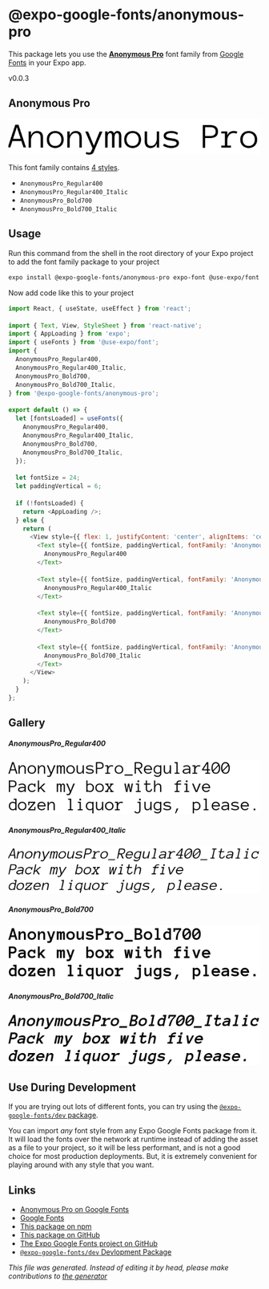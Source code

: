 # @expo-google-fonts/anonymous-pro

This package lets you use the [**Anonymous Pro**](https://fonts.google.com/specimen/Anonymous+Pro) font family from [Google Fonts](https://fonts.google.com/) in your Expo app.

v0.0.3

## Anonymous Pro

![Anonymous Pro](./font-family.png)

This font family contains [4 styles](#gallery).

- `AnonymousPro_Regular400`
- `AnonymousPro_Regular400_Italic`
- `AnonymousPro_Bold700`
- `AnonymousPro_Bold700_Italic`

## Usage

Run this command from the shell in the root directory of your Expo project to add the font family package to your project
```sh
expo install @expo-google-fonts/anonymous-pro expo-font @use-expo/font
```

Now add code like this to your project
```js
import React, { useState, useEffect } from 'react';

import { Text, View, StyleSheet } from 'react-native';
import { AppLoading } from 'expo';
import { useFonts } from '@use-expo/font';
import {
  AnonymousPro_Regular400,
  AnonymousPro_Regular400_Italic,
  AnonymousPro_Bold700,
  AnonymousPro_Bold700_Italic,
} from '@expo-google-fonts/anonymous-pro';

export default () => {
  let [fontsLoaded] = useFonts({
    AnonymousPro_Regular400,
    AnonymousPro_Regular400_Italic,
    AnonymousPro_Bold700,
    AnonymousPro_Bold700_Italic,
  });

  let fontSize = 24;
  let paddingVertical = 6;

  if (!fontsLoaded) {
    return <AppLoading />;
  } else {
    return (
      <View style={{ flex: 1, justifyContent: 'center', alignItems: 'center' }}>
        <Text style={{ fontSize, paddingVertical, fontFamily: 'AnonymousPro_Regular400' }}>
          AnonymousPro_Regular400
        </Text>

        <Text style={{ fontSize, paddingVertical, fontFamily: 'AnonymousPro_Regular400_Italic' }}>
          AnonymousPro_Regular400_Italic
        </Text>

        <Text style={{ fontSize, paddingVertical, fontFamily: 'AnonymousPro_Bold700' }}>
          AnonymousPro_Bold700
        </Text>

        <Text style={{ fontSize, paddingVertical, fontFamily: 'AnonymousPro_Bold700_Italic' }}>
          AnonymousPro_Bold700_Italic
        </Text>
      </View>
    );
  }
};

```

## Gallery

##### AnonymousPro_Regular400
![AnonymousPro_Regular400](./9ca7beef0b5eb5c9e72533cd45bc1e4f41c8272dc2335f22d3649e32a795995f.ttf.png)

##### AnonymousPro_Regular400_Italic
![AnonymousPro_Regular400_Italic](./71ce3ee6476a91f9e89e9f8010d9ea13314306b645af3e8d7b7add697e6f0d3e.ttf.png)

##### AnonymousPro_Bold700
![AnonymousPro_Bold700](./d00937283f3b530bee6700e02cfabfbb96b833d42559d48fc5fdfcfde2ff5b39.ttf.png)

##### AnonymousPro_Bold700_Italic
![AnonymousPro_Bold700_Italic](./60f1f3cae99bbc1323cdcdf9af6a0127d5b4684ef675e6836fa3034a297dc16a.ttf.png)


## Use During Development

If you are trying out lots of different fonts, you can try using the [`@expo-google-fonts/dev` package](https://www.npmjs.com/package/@expo-google-fonts/dev).

You can import *any* font style from any Expo Google Fonts package from it. It will load the fonts
over the network at runtime instead of adding the asset as a file to your project, so it will be 
less performant, and is not a good choice for most production deployments. But, it is extremely convenient
for playing around with any style that you want.

## Links

- [Anonymous Pro on Google Fonts](https://fonts.google.com/specimen/Anonymous+Pro)
- [Google Fonts](https://fonts.google.com/)
- [This package on npm](https://www.npmjs.com/package/@expo-google-fonts/anonymous-pro)
- [This package on GitHub](https://github.com/expo/google-fonts/tree/master/font-packages/anonymous-pro)
- [The Expo Google Fonts project on GitHub](https://github.com/expo/google-fonts)
- [`@expo-google-fonts/dev` Devlopment Package](https://github.com/expo/google-fonts/tree/master/font-packages/dev)


*This file was generated. Instead of editing it by head, please make contributions to [the generator](https://github.com/expo/google-fonts/tree/master/packages/generator)*
